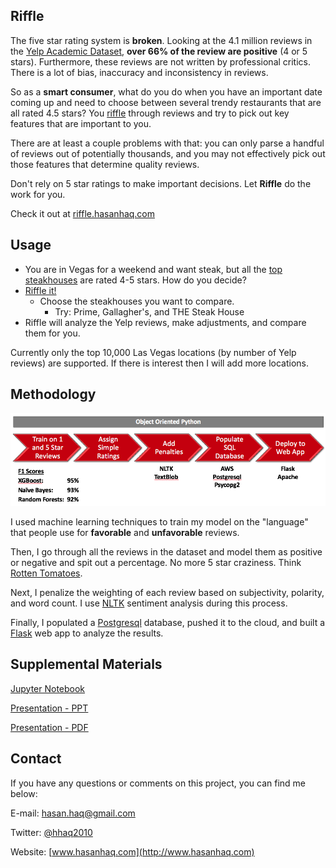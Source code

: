 ## Riffle
The five star rating system is **broken**. Looking at the 4.1 million reviews in the
[Yelp Academic Dataset](https://www.yelp.com/dataset_challenge),
**over 66% of the review are positive** (4 or 5 stars). Furthermore,
these reviews are not written by professional critics. There is a lot of bias,
inaccuracy and inconsistency in reviews.

So as a **smart consumer**, what do you do when you have an important date coming
up and need to choose between several trendy restaurants that are all rated 4.5 stars?
You [riffle](https://www.google.com/search?hl=en&q=riffle+definition) through reviews and try to pick out key features that are important
to you.

There are at least a couple problems with that: you can only parse
a handful of reviews out of potentially thousands, and you may not effectively
pick out those features that determine quality reviews.

Don't rely on 5 star ratings to make important decisions. Let **Riffle** do
the work for you.

Check it out at [riffle.hasanhaq.com](http://riffle.hasanhaq.com)

## Usage
* You are in Vegas for a weekend and want steak, but all the [top steakhouses](https://www.yelp.com/search?find_desc=Best+Steakhouse&find_loc=Las+Vegas%2C+NV) are rated 4-5 stars. How do you decide?
* [Riffle it!](http://riffle.hasanhaq.com)
  * Choose the steakhouses you want to compare.
    * Try: Prime, Gallagher's, and THE Steak House
* Riffle will analyze the Yelp reviews, make adjustments, and compare them for you.

Currently only the top 10,000 Las Vegas locations (by number of Yelp reviews) are supported. If there is interest then I will add more locations.

## Methodology
!['Riffle Methodology'](ppt/riffle_method.png)

I used machine learning techniques to train my model on the "language"
that people use for **favorable** and **unfavorable** reviews.

Then, I go through all the reviews in the dataset and model them as positive
or negative and spit out a percentage. No more 5 star craziness. Think
[Rotten Tomatoes](http://www.rottentomatoes.com).

Next, I penalize the weighting of each review based on subjectivity,
polarity, and word count. I use [NLTK](http://www.nltk.org/) sentiment analysis during this
process.

Finally, I populated a [Postgresql](https://www.postgresql.org/) database, pushed it to the
cloud, and built a [Flask](http://flask.pocoo.org/) web app to analyze the results.

## Supplemental Materials
[Jupyter Notebook](riffle.ipynb)

[Presentation - PPT](https://github.com/hh2010/riffle/blob/master/ppt/riffle.pptx?raw=true)

[Presentation - PDF](ppt/riffle.pdf)

## Contact
If you have any questions or comments on this project, you can find me below:

E-mail: [hasan.haq@gmail.com](mailto:hasan.haq@gmail.com)

Twitter: [@hhaq2010](http://www.twitter.com/hhaq2010)

Website: [www.hasanhaq.com](http://www.hasanhaq.com)
